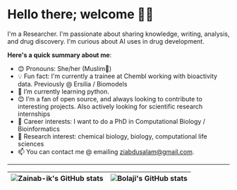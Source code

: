 # Hello there; welcome 👋🏾

I'm a Researcher. I'm passionate about sharing knowledge, writing, analysis, and drug discovery. I'm curious about AI uses in drug development. 

**Here's a quick summary about me**:

- 😊 Pronouns: She/her (Muslim🧕)
- 💡 Fun fact: I'm currently a trainee at Chembl working with bioactivity data. Previously @ Ersilia / Biomodels
- 🌱 I’m currently learning python.
- 😊 I’m a fan of open source, and always looking to contribute to interesting projects. Also actively looking for scientific research internships
- 💼 Career interests: I want to do a PhD in Computational Biology / Bioinformatics
- 🌱 Research interest: chemical biology, biology, computational life sciences
- 📫 You can contact me @ emailing ziabdusalam@gmail.com.

---

| <img align="center" src="https://github-readme-stats.vercel.app/api?username=Zainab-ik&show_icons=true&include_all_commits=true&hide_border=true" alt="Zainab-ik's GitHub stats" /> | <img align="center" src="https://github-readme-stats.vercel.app/api/top-langs/?username=Zainab-ik&langs_count=8&layout=compact&hide_border=true" alt="Bolaji's GitHub stats" /> |
| ------------- | ------------- |
